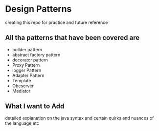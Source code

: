 # Design Patterns
creating this repo for practice and future reference
## All tha patterns that have been covered are
 * builder pattern
 * abstract factory pattern
 * decorator pattern
 * Proxy Pattern
 * logger Pattern
 * Adapter Pattern
 * Template
 * Obeserver
 * Mediator

## What I want to Add
 detailed explanation on the java syntax and certain quirks and nuances of the language,etc
